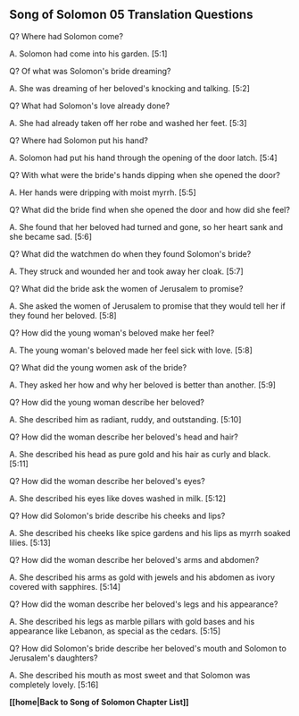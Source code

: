 ## Song of Solomon 05 Translation Questions ##

Q? Where had Solomon come?

A. Solomon had come into his garden. [5:1]

Q? Of what was Solomon's bride dreaming?

A. She was dreaming of her beloved's knocking and talking. [5:2]

Q? What had Solomon's love already done?

A. She had already taken off her robe and washed her feet. [5:3]

Q? Where had Solomon put his hand?

A. Solomon had put his hand through the opening of the door latch. [5:4]

Q? With what were the bride's hands dipping when she opened the door?

A. Her hands were dripping with moist myrrh. [5:5]

Q? What did the bride find when she opened the door and how did she feel?

A. She found that her beloved had turned and gone, so her heart sank and she became sad. [5:6]

Q? What did the watchmen do when they found Solomon's bride?

A. They struck and wounded her and took away her cloak. [5:7]

Q? What did the bride ask the women of Jerusalem to promise?

A. She asked the women of Jerusalem to promise that they would tell her if they found her beloved. [5:8]

Q? How did the young woman's beloved make her feel?

A. The young woman's beloved made her feel sick with love. [5:8]

Q? What did the young women ask of the bride?

A. They asked her how and why her beloved is better than another. [5:9]

Q? How did the young woman describe her beloved?

A. She described him as radiant, ruddy, and outstanding. [5:10]

Q? How did the woman describe her beloved's head and hair?

A. She described his head as pure gold and his hair as curly and black. [5:11]

Q? How did the woman describe her beloved's eyes? 

A. She described his eyes like doves washed in milk. [5:12]

Q? How did Solomon's bride describe his cheeks and lips?

A. She described his cheeks like spice gardens and his lips as myrrh soaked lilies. [5:13]

Q? How did the woman describe her beloved's arms and abdomen?

A. She described his arms as gold with jewels and his abdomen as ivory covered with sapphires. [5:14]

Q? How did the woman describe her beloved's legs and his appearance?

A. She described his legs as marble pillars with gold bases and his appearance like Lebanon, as special as the cedars. [5:15]

Q? How did Solomon's bride describe her beloved's mouth and Solomon to Jerusalem's daughters? 

A. She described his mouth as most sweet and that Solomon was completely lovely. [5:16]

__[[home|Back to Song of Solomon Chapter List]]__

